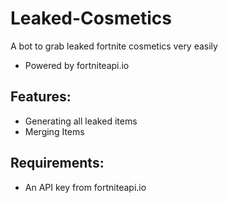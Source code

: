 # Leaked-Cosmetics
A bot to grab leaked fortnite cosmetics very easily
- Powered by fortniteapi.io

## Features:
- Generating all leaked items
- Merging Items

## Requirements:

- An API key from fortniteapi.io
